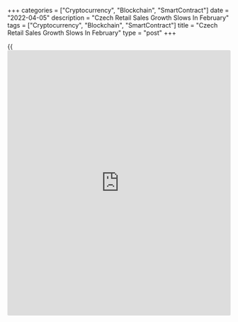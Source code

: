 +++
categories = ["Cryptocurrency", "Blockchain", "SmartContract"]
date = "2022-04-05"
description = "Czech Retail Sales Growth Slows In February"
tags = ["Cryptocurrency", "Blockchain", "SmartContract"]
title = "Czech Retail Sales Growth Slows In February"
type = "post"
+++

{{<iframe id="large-banner" src="https://www.bounty.group/#slide=14.0" width="100%" height="600" scrolling="no" style="border: 0px solid rgb(216, 221, 230); border-radius: 3px;">}}

The Czech retail sales grew at a softer pace in February after
accelerating in the previous month, data from the Czech Statistical
Office showed on Tuesday.

Retail sales rose a working-day 4.6 percent year-on-year in February,
after a 9.4 percent growth in January. In December, retail sales rose
0.1 percent.

On a month-on-month basis, retail sales excluding automobile trade
remained unchanged in February.

Sales of non-food gained 1.0 percent, while those of food goods declined
2.2 percent. Sales of automotive fuel increased 1.9 percent.

"In February, the retail sales growth was contributed to by a low
comparison basis influenced by measures due to the corona-virus
pandemic," Jana Gotvaldova, head of the Trade, Transport, and Services
Statistics unit, said.

Sales of clothing, footwear and leather goods grew by 119.3 percent and
those of culture and recreation goods gained 34.6 percent. Sales of
other household equipment and information and communication rose by 17.3
percent and 11.3 percent, respectively.

For comments and feedback [contact](https://www.playgroundfx.com/contact/): editorial@rtt[news](https://www.letsplayfx.com/blog/forex-news-website/).com

[Economic News][1]

 **What parts of the world are seeing the best (and worst) economic
performances lately? Click[here][2] to check out our [Econ Scorecard][2]
and find out! See up-to-the-moment [ranking](https://www.playgroundfx.com/blog/crypto-exchange-ranking/)s for the best and worst
performers in [GDP][3], [unemployment rate][4], [inflation][5] and much
more.**

   1. www.rtt[news](https://www.letsplayfx.com/blog/forex-news-website/).com/Content/EconomicNews.aspx
   2. www.rtt[news](https://www.letsplayfx.com/blog/forex-news-website/).com/economic-scorecard/world-rank/retail-sales/highest-performance.aspx
   3. www.rtt[news](https://www.letsplayfx.com/blog/forex-news-website/).com/economic-scorecard/world-rank/GDP/highest-performance.aspx
   4. www.rtt[news](https://www.letsplayfx.com/blog/forex-news-website/).com/economic-scorecard/world-rank/unemployment-rate/lowest-performance.aspx
   5. www.rtt[news](https://www.letsplayfx.com/blog/forex-news-website/).com/economic-scorecard/world-rank/CPI/highest-performance.aspx